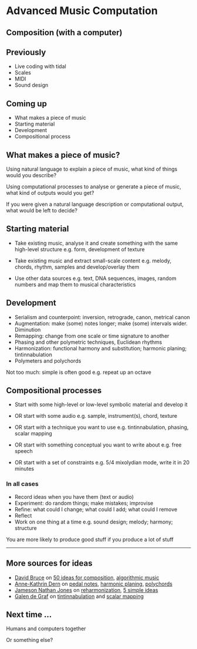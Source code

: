 # Advanced Music Computation

## Composition (with a computer)


## Previously

- Live coding with tidal
- Scales
- MIDI
- Sound design


## Coming up

- What makes a piece of music
- Starting material
- Development
- Compositional process


## What makes a piece of music?

Using natural language to explain a piece of music, what kind of things would you describe?


Using computational processes to analyse or generate a piece of music, what kind of outputs would you get?


If you were given a natural language description or computational output, what would be left to decide?


## Starting material

- Take existing music, analyse it and create something with the same high-level structure e.g. form, development of texture

- Take existing music and extract small-scale content e.g. melody, chords, rhythm, samples and develop/overlay them

- Use other data sources e.g. text, DNA sequences, images, random numbers and map them to musical characteristics


## Development

- Serialism and counterpoint: inversion, retrograde, canon, metrical canon
- Augmentation: make (some) notes longer; make (some) intervals wider. Diminution
- Remapping: change from one scale or time signature to another
- Phasing and other polymetric techniques, Euclidean rhythms
- Harmonization: functional harmony and substitution; harmonic planing; tintinnabulation
- Polymeters and polychords

Not too much: simple is often good e.g. repeat up an octave


## Compositional processes

- Start with some high-level or low-level symbolic material and develop it

- OR start with some audio e.g. sample, instrument(s), chord, texture

- OR start with a technique you want to use e.g. tintinnabulation, phasing, scalar mapping

- OR start with something conceptual you want to write about e.g. free speech

- OR start with a set of constraints e.g. 5/4 mixolydian mode, write it in 20 minutes


### In all cases

- Record ideas when you have them (text or audio)
- Experiment: do random things; make mistakes; improvise
- Refine: what could I change; what could I add; what could I remove
- Reflect
- Work on one thing at a time e.g. sound design; melody; harmony; structure

You are more likely to produce good stuff if you produce a lot of stuff

  ---

## More sources for ideas

- [David Bruce](https://www.youtube.com/@DBruce) on [50 ideas for composition](https://youtu.be/NdSHTY-GXLk?si=JnPn76OM9ryi1gQJ), [algorithmic music](https://youtu.be/X0-zuS_62wc?si=oGbqBhVloMcI5maO)
- [Anne-Kathrin Dern](https://www.youtube.com/channel/UCBqvaJfJ8nfP58vyzLMDSaA) on [pedal notes](https://youtu.be/3FUzkzgcrio?si=mCB6z7j7oy6QOGu5), [harmonic planing](https://youtu.be/tDPLt9u7gQ8?si=5bFnL96-7TGL15VW), [polychords](https://youtu.be/QLCxUgo-6bk?si=x0lmDh3iqgTNjkvh)
- [Jameson Nathan Jones](https://www.youtube.com/@JamesonNathanJones) on [reharmonization](https://www.youtube.com/watch?v=NPoBzi_ZZvI), [5 simple ideas](https://youtu.be/Zd_sbC5bnCA?si=eI7PlclTZFY2oksV)
- [Galen de Graf](https://www.youtube.com/@GalenDeGraf) on [tintinnabulation](https://youtu.be/3u903Z0_Zzc?si=4vi7quT6vLsCeHWi) and [scalar mapping](https://youtu.be/Ve-ASqMnT6U?si=FE1OIEGk9IjS8ccv)


## Next time ...

Humans and computers together

Or something else?